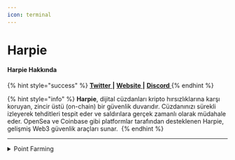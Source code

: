```yaml
---
icon: terminal
---
```


# Harpie

#### Harpie **Hakkında**

{% hint style="success" %}
[**Twitter** ](https://x.com/harpieio)**|** [**Website** ](https://harpie.io/)**|** [**Discord** ](https://discord.gg/harpie)
{% endhint %}

{% hint style="info" %}
​**Harpie**, dijital cüzdanları kripto hırsızlıklarına karşı koruyan, zincir üstü (on-chain) bir güvenlik duvarıdır. Cüzdanınızı sürekli izleyerek tehditleri tespit eder ve saldırılara gerçek zamanlı olarak müdahale eder. OpenSea ve Coinbase gibi platformlar tarafından desteklenen Harpie, gelişmiş Web3 güvenlik araçları sunar. ​
{% endhint %}

***

<details>

<summary>Point Farming</summary>

Harpie Projesi, **Harpie Points** programını duyurdu! **Cüzdanınızı güvenlik açıklarına karşı tarayarak ve sosyal görevleri tamamlayarak** puan kazanabilirsiniz. Bu aktiviteler için ödüller kesinleşti ve **stablecoinler, NFT’ler ve diğer bonuslar** olarak dağıtılacak. Gelecekte puanlara özel bir **airdrop** da olabilir!

#### **Nasıl Katılabilirsiniz?**

1. [**Siteye gidin**](https://harpie.io/refer/DiT3ZE) **ve e-posta adresiniz ile cüzdanınızı kullanarak kaydolun.**\
   ![](<../.gitbook/assets/1 (4).png>)&#x20;
2. **Başarılı kayıt sonrası panele erişim sağlayın.** İlk puanlarınızı kazanmak için **cüzdanınızı tarayın.**\
   ![](<../.gitbook/assets/2 (3).png>)
3. **"Security Overview" sekmesinden referans linkinizi bulun** ve ardından **"See rewards" butonuna tıklayın.**\
   ![](<../.gitbook/assets/3 (3).png>)
4. **Tüm mevcut görevleri tamamlayın.** Puan kazanmaya devam etmek için **cüzdanınızı her gün taramayı unutmayın!**\
   ![](<../.gitbook/assets/4 (4).png>)

</details>

